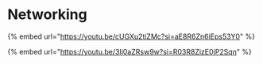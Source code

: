 # Networking

{% embed url="https://youtu.be/cUGXu2tiZMc?si=aE8R6Zn6iEps53Y0" %}

{% embed url="https://youtu.be/3Ij0aZRsw9w?si=R03R8ZizE0jP2Sqn" %}
